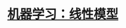<link rel='stylesheet' href='../../style/index.css'>
<script src='../../style/index.js'></script>

# [机器学习：线性模型](./index.html)
